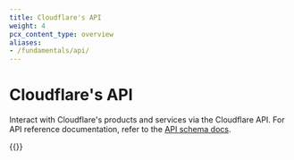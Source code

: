 ```yaml
---
title: Cloudflare's API
weight: 4
pcx_content_type: overview
aliases:
- /fundamentals/api/
---
```


# Cloudflare's API
Interact with Cloudflare's products and services via the Cloudflare API. For API reference documentation, refer to the [API schema docs](/api/).

{{<render file="_api-using-api.md">}}